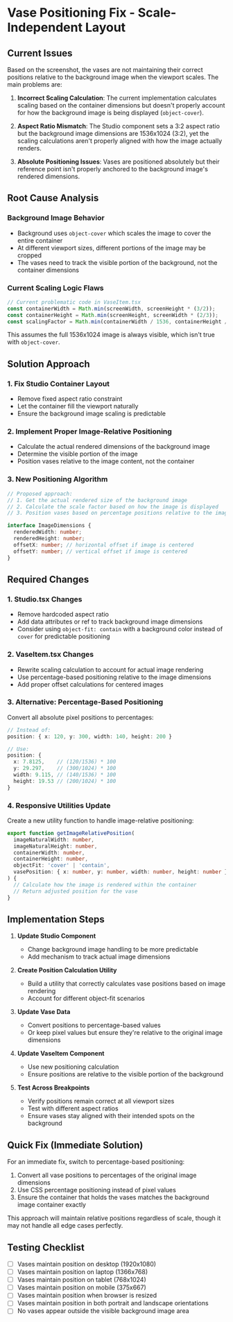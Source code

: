 # Vase Positioning Fix - Scale-Independent Layout

## Current Issues

Based on the screenshot, the vases are not maintaining their correct positions relative to the background image when the viewport scales. The main problems are:

1. **Incorrect Scaling Calculation**: The current implementation calculates scaling based on the container dimensions but doesn't properly account for how the background image is being displayed (`object-cover`).

2. **Aspect Ratio Mismatch**: The Studio component sets a 3:2 aspect ratio but the background image dimensions are 1536x1024 (3:2), yet the scaling calculations aren't properly aligned with how the image actually renders.

3. **Absolute Positioning Issues**: Vases are positioned absolutely but their reference point isn't properly anchored to the background image's rendered dimensions.

## Root Cause Analysis

### Background Image Behavior
- Background uses `object-cover` which scales the image to cover the entire container
- At different viewport sizes, different portions of the image may be cropped
- The vases need to track the visible portion of the background, not the container dimensions

### Current Scaling Logic Flaws
```typescript
// Current problematic code in VaseItem.tsx
const containerWidth = Math.min(screenWidth, screenHeight * (3/2));
const containerHeight = Math.min(screenHeight, screenWidth * (2/3));
const scalingFactor = Math.min(containerWidth / 1536, containerHeight / 1024)
```

This assumes the full 1536x1024 image is always visible, which isn't true with `object-cover`.

## Solution Approach

### 1. Fix Studio Container Layout
- Remove fixed aspect ratio constraint
- Let the container fill the viewport naturally
- Ensure the background image scaling is predictable

### 2. Implement Proper Image-Relative Positioning
- Calculate the actual rendered dimensions of the background image
- Determine the visible portion of the image
- Position vases relative to the image content, not the container

### 3. New Positioning Algorithm

```typescript
// Proposed approach:
// 1. Get the actual rendered size of the background image
// 2. Calculate the scale factor based on how the image is displayed
// 3. Position vases based on percentage positions relative to the image

interface ImageDimensions {
  renderedWidth: number;
  renderedHeight: number;
  offsetX: number; // horizontal offset if image is centered
  offsetY: number; // vertical offset if image is centered
}
```

## Required Changes

### 1. Studio.tsx Changes
- Remove hardcoded aspect ratio
- Add data attributes or ref to track background image dimensions
- Consider using `object-fit: contain` with a background color instead of `cover` for predictable positioning

### 2. VaseItem.tsx Changes
- Rewrite scaling calculation to account for actual image rendering
- Use percentage-based positioning relative to the image dimensions
- Add proper offset calculations for centered images

### 3. Alternative: Percentage-Based Positioning
Convert all absolute pixel positions to percentages:
```typescript
// Instead of:
position: { x: 120, y: 300, width: 140, height: 200 }

// Use:
position: {
  x: 7.8125,    // (120/1536) * 100
  y: 29.297,    // (300/1024) * 100
  width: 9.115, // (140/1536) * 100
  height: 19.53 // (200/1024) * 100
}
```

### 4. Responsive Utilities Update
Create a new utility function to handle image-relative positioning:
```typescript
export function getImageRelativePosition(
  imageNaturalWidth: number,
  imageNaturalHeight: number,
  containerWidth: number,
  containerHeight: number,
  objectFit: 'cover' | 'contain',
  vasePosition: { x: number, y: number, width: number, height: number }
) {
  // Calculate how the image is rendered within the container
  // Return adjusted position for the vase
}
```

## Implementation Steps

1. **Update Studio Component**
   - Change background image handling to be more predictable
   - Add mechanism to track actual image dimensions

2. **Create Position Calculation Utility**
   - Build a utility that correctly calculates vase positions based on image rendering
   - Account for different object-fit scenarios

3. **Update Vase Data**
   - Convert positions to percentage-based values
   - Or keep pixel values but ensure they're relative to the original image dimensions

4. **Update VaseItem Component**
   - Use new positioning calculation
   - Ensure positions are relative to the visible portion of the background

5. **Test Across Breakpoints**
   - Verify positions remain correct at all viewport sizes
   - Test with different aspect ratios
   - Ensure vases stay aligned with their intended spots on the background

## Quick Fix (Immediate Solution)

For an immediate fix, switch to percentage-based positioning:

1. Convert all vase positions to percentages of the original image dimensions
2. Use CSS percentage positioning instead of pixel values
3. Ensure the container that holds the vases matches the background image container exactly

This approach will maintain relative positions regardless of scale, though it may not handle all edge cases perfectly.

## Testing Checklist

- [ ] Vases maintain position on desktop (1920x1080)
- [ ] Vases maintain position on laptop (1366x768)
- [ ] Vases maintain position on tablet (768x1024)
- [ ] Vases maintain position on mobile (375x667)
- [ ] Vases maintain position when browser is resized
- [ ] Vases maintain position in both portrait and landscape orientations
- [ ] No vases appear outside the visible background image area